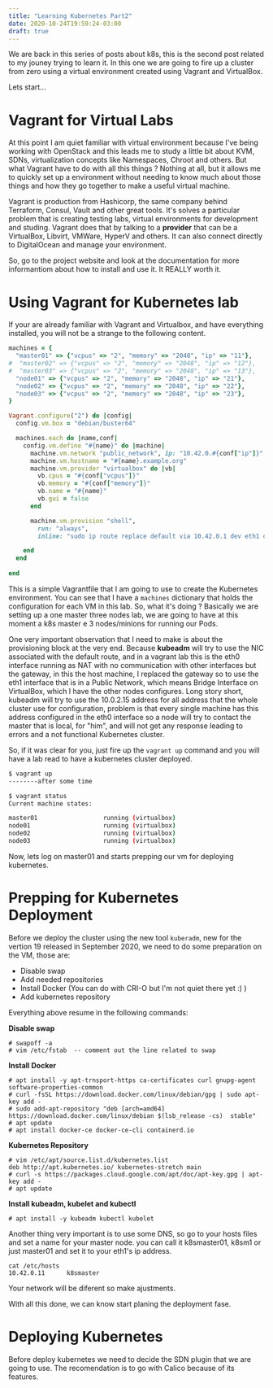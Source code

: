 ```yaml
---
title: "Learning Kubernetes Part2"
date: 2020-10-24T19:59:24-03:00
draft: true
---
```


We are back in this series of posts about k8s, this is the second post related to my jouney trying to learn it. In this one we are going to fire up a cluster from zero using a virtual environment created using Vagrant and VirtualBox.

Lets start...

<!--more-->

# Vagrant for Virtual Labs

At this point I am quiet familiar with virtual environment because I've being working with OpenStack and this leads me to study a little bit about KVM, SDNs, virtualization concepts like Namespaces, Chroot and others. But what Vagrant have to do with all this things ? Nothing at all, but it allows me to quickly set up a environment without needing to know much about those things and how they go together to make a useful virtual machine.

Vagrant is production from Hashicorp, the same company behind Terraform, Consul, Vault and other great tools. It's solves a particular problem that is creating testing labs, virtual environments for development and studing. Vagrant does that by talking to a **provider** that can be a VirtualBox, Libvirt, VMWare, HyperV and others. It can also connect directly to DigitalOcean and manage your environment. 

So, go to the project website and look at the documentation for more informantiom about how to install and use it. It  REALLY worth it.

# Using Vagrant for Kubernetes lab

If your are already familiar with Vagrant and Virtualbox, and have everything installed, you will not be a strange to the following content.

```ruby
machines = {
  "master01" => {"vcpus" => "2", "memory" => "2048", "ip" => "11"},
#  "master02" => {"vcpus" => "2", "memory" => "2048", "ip" => "12"},
#  "master03" => {"vcpus" => "2", "memory" => "2048", "ip" => "13"},
  "node01" => {"vcpus" => "2", "memory" => "2048", "ip" => "21"},
  "node02" => {"vcpus" => "2", "memory" => "2048", "ip" => "22"},
  "node03" => {"vcpus" => "2", "memory" => "2048", "ip" => "23"},
}

Vagrant.configure("2") do |config|
  config.vm.box = "debian/buster64"

  machines.each do |name,conf|
    config.vm.define "#{name}" do |machine|
      machine.vm.network "public_network", ip: "10.42.0.#{conf["ip"]}"
      machine.vm.hostname = "#{name}.example.org"
      machine.vm.provider "virtualbox" do |vb|
        vb.cpus = "#{conf["vcpus"]}"
        vb.memory = "#{conf["memory"]}"
        vb.name = "#{name}"
        vb.gui = false
      end

      machine.vm.provision "shell",
        run: "always",
        inline: "sudo ip route replace default via 10.42.0.1 dev eth1 onlink"

    end
  end
 
end
``` 

This is a simple Vagrantfile that I am going to use to create the Kubernetes environment. You can see that I have a ```machines``` dictionary that holds the configuration for each VM in this lab. So, what it's doing ? Basically we are setting up a one master three nodes lab, we are going to have at this moment a k8s master e 3 nodes/minions for running our Pods. 

One very important observation that I need to make is about the provisioning block at the very end. Because **kubeadm** will try to use the NIC associated with the default route, and in a vagrant lab this is the eth0 interface running as NAT with no communication with other interfaces but the gateway, in this the host machine, I replaced the gateway so to use the eth1 interface that is in a Public Network, which means Bridge Interface on VirtualBox, which I have the other nodes configures. Long story short, kubeadm will try to use the 10.0.2.15 address for all address that the whole cluster use for configuration, problem is that every single machine has this address configured in the eth0 interface so a node will try to contact the master that is local, for "him", and will not get any response leading to errors and a not functional Kubernetes cluster.

So, if it was clear for you, just fire up the ```vagrant up``` command and you will have a lab read to have a kubernetes cluster deployed.

```sh
$ vagrant up
--------after some time

$ vagrant status
Current machine states:

master01                  running (virtualbox)
node01                    running (virtualbox)
node02                    running (virtualbox)
node03                    running (virtualbox)
```

Now, lets log on master01 and starts prepping our vm for deploying kubernetes.

# Prepping for Kubernetes Deployment

Before we deploy the cluster using the new tool ```kuberadm```, new for the vertion 19 released in September 2020, we need to do some preparation on the VM, those are:

- Disable swap
- Add needed repositories
- Install Docker (You can do with CRI-O but I'm not quiet there yet :) )
- Add kubernetes repository 

Everything above resume in the following commands:

**Disable swap**
```shell
# swapoff -a
# vim /etc/fstab  -- comment out the line related to swap
```

**Install Docker**
```shell
# apt install -y apt-trnsport-https ca-certificates curl gnupg-agent software-properties-common
# curl -fsSL https://download.docker.com/linux/debian/gpg | sudo apt-key add -
# sudo add-apt-repository "deb [arch=amd64] https://download.docker.com/linux/debian $(lsb_release -cs)  stable"
# apt update 
# apt install docker-ce docker-ce-cli containerd.io
```

**Kubernetes Repository**
```shell
# vim /etc/apt/source.list.d/kubernetes.list
deb http://apt.kubernetes.io/ kubernetes-stretch main
# curl -s https://packages.cloud.google.com/apt/doc/apt-key.gpg | apt-key add -
# apt update
```

**Install kubeadm, kubelet and kubectl**
```shell
# apt install -y kubeadm kubectl kubelet
```

Another thing very important is to use some DNS, so go to your hosts files and set a name for your master node. you can call it k8smaster01, k8sm1 or just master01 and set it to your eth1's ip address.

```
cat /etc/hosts
10.42.0.11      k8smaster
```

Your network will be diferent so make ajustments.

With all this done, we can know start planing the deployment fase.

# Deploying Kubernetes

Before deploy kubernetes we need to decide the SDN plugin that we are going to use. The recomendation is to go with Calico because of its features.














